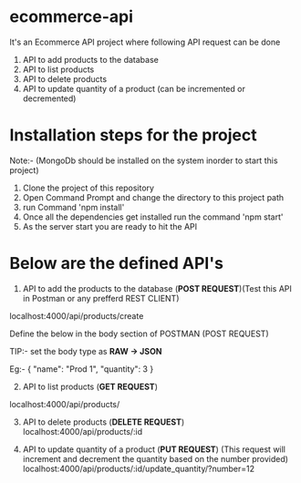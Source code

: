 # ecommerce-api
It's an Ecommerce API project where following API request can be done

1) API to add products to the database
2) API to list products
3) API to delete products
4) API to update quantity of a product (can be incremented or decremented)

# Installation steps for the project 

Note:- (MongoDb should be installed on the system inorder to start this project)

1) Clone the project of this repository
2) Open Command Prompt and change the directory to this project path
3) run Command 'npm install'
4) Once all the dependencies get installed run the command 'npm start'
5) As the server start you are ready to hit the API

# Below are the defined API's

1) API to add the products to the database (**POST REQUEST**)(Test this API in Postman or any prefferd REST CLIENT)

  localhost:4000/api/products/create

  Define the below in the body section of POSTMAN (POST REQUEST)  

  TIP:- set the body type as **RAW -> JSON**

  Eg:- 
  {
      "name": "Prod 1",
      "quantity": 3
  }

2) API to list products (**GET REQUEST**)

  localhost:4000/api/products/
  
3) API to delete products (**DELETE REQUEST**)
  localhost:4000/api/products/:id

4) API to update quantity of a product (**PUT REQUEST**)
   (This request will increment and decrement the quantity based on the number provided)
  localhost:4000/api/products/:id/update_quantity/?number=12

